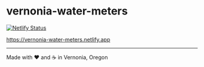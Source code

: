# vernonia-water-meters

[![Netlify Status](https://api.netlify.com/api/v1/badges/206b0b8c-eb17-4abf-91ac-3a3631390759/deploy-status)](https://app.netlify.com/sites/vernonia-water-meters/deploys)

https://vernonia-water-meters.netlify.app

***

Made with :heart: and :coffee: in Vernonia, Oregon
